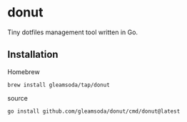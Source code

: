 # donut

Tiny dotfiles management tool written in Go.

## Installation

Homebrew

```
brew install gleamsoda/tap/donut
```

source

```
go install github.com/gleamsoda/donut/cmd/donut@latest
```

